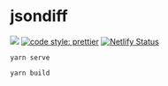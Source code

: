 # jsondiff

[![](https://img.shields.io/badge/license-MIT-blue.svg)](LICENSE)
[![code style: prettier](https://img.shields.io/badge/code_style-prettier-ff69b4.svg?style=flat-square)](https://github.com/prettier/prettier)
[![Netlify Status](https://api.netlify.com/api/v1/badges/2f1bc5ba-ed63-4b79-a804-c0e74c72e2a1/deploy-status)](https://app.netlify.com/sites/jsondiff/deploys)

    yarn serve

    yarn build
